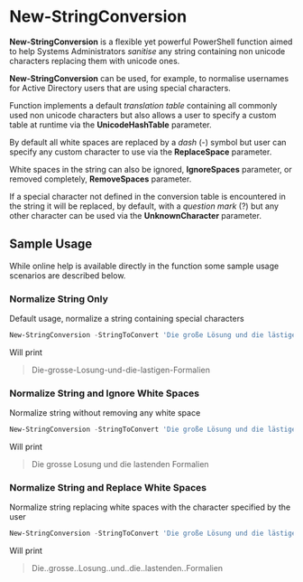 # New-StringConversion
**New-StringConversion** is a flexible yet powerful PowerShell function aimed to help Systems Administrators *sanitise* any string containing non unicode characters replacing them with unicode ones. 



**New-StringConversion** can be used, for example, to normalise usernames for Active Directory users that are using special characters. 



Function implements a default *translation table* containing all commonly used non unicode characters but also allows a user to specify a custom table at runtime via the **UnicodeHashTable** parameter.



By default all white spaces are replaced by a *dash* (-) symbol but user can specify any custom character to use via the **ReplaceSpace** parameter.



White spaces in the string can also be ignored, **IgnoreSpaces** parameter, or removed completely, **RemoveSpaces** parameter.



If a special character not defined in the conversion table is encountered in the string it will be replaced, by default, with a *question mark* (?) but any other character can be used via the **UnknownCharacter** parameter.



## Sample Usage

While online help is available directly in the function some sample usage scenarios are described below. 



### Normalize String Only

Default usage, normalize a string containing special characters



```powershell
New-StringConversion -StringToConvert 'Die große Lösung und die lästigen Formalien'
```



Will print

> Die-grosse-Losung-und-die-lastigen-Formalien

### Normalize String and Ignore White Spaces

Normalize string without removing any white space

```powershell
New-StringConversion -StringToConvert 'Die große Lösung und die lästigen Formalien' -IgnoreSpaces
```

Will print

> Die grosse Losung und die lastenden Formalien

### Normalize String and Replace White Spaces

Normalize string replacing white spaces with the character specified by the user

```powershell
New-StringConversion -StringToConvert 'Die große Lösung und die lästigen Formalien' -ReplaceSpaces '..'
```

Will print

>Die..grosse..Losung..und..die..lastenden..Formalien